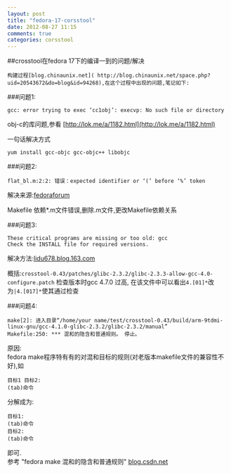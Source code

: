 ```yaml
---
layout: post
title: "fedora-17-corsstool"
date: 2012-08-27 11:15
comments: true
categories: corsstool
---
```

##crosstool在fedora 17下的编译一到的问题/解决

    构建过程[blog.chinaunix.net]( http://blog.chinaunix.net/space.php?uid=20543672&do=blog&id=94268),在这个过程中出现的问题,笔记如下:

###问题1:

	gcc: error trying to exec ‘cc1obj’: execvp: No such file or directory


obj-c的库问题,参看 
[http://lok.me/a/1182.html](http://lok.me/a/1182.html)

一句话解决方式

`yum install gcc-objc gcc-objc++ libobjc`
<!-- more -->

###问题2:

	flat_bl.m:2:2: 错误：expected identifier or ‘(’ before ‘%’ token

 
解决来源:[fedoraforum](http://forums.fedoraforum.org/archive/index.php/t-267449.html)

Makefile 依赖*.m文件错误,删除.m文件,更改Makefile依赖关系

###问题3:

	These critical programs are missing or too old: gcc
	Check the INSTALL file for required versions.


解决方法:[lidu678.blog.163.com](http://lidu678.blog.163.com/blog/static/898060062010498571444/)

概括:`crosstool-0.43/patches/glibc-2.3.2/glibc-2.3.3-allow-gcc-4.0-configure.patch`
检查版本时gcc 4.7.0 过高, 在该文件中可以看出`4.[01]*`改为`|4.[017]*`使其通过检查

###问题4:

	make[2]: 进入目录“/home/your name/test/crosstool-0.43/build/arm-9tdmi-linux-gnu/gcc-4.1.0-glibc-2.3.2/glibc-2.3.2/manual”
	Makefile:250: *** 混和的隐含和普通规则。 停止。


原因:  
fedora make程序特有有的对混和目标的规则(对老版本makefile文件的兼容性不好),如

	目标1 目标2:
	(tab)命令
分解成为:

	目标1:
	(tab)命令
	目标2:
	(tab)命令
	
即可.  
参考 "fedora make 混和的隐含和普通规则" 
[blog.csdn.net](http://blog.csdn.net/melong100/article/details/6238273)
